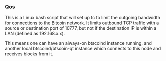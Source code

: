 ### Qos ###

This is a Linux bash script that will set up tc to limit the outgoing bandwidth for connections to the Bitcoin network. It limits outbound TCP traffic with a source or destination port of 10777, but not if the destination IP is within a LAN (defined as 192.168.x.x).

This means one can have an always-on btscoind instance running, and another local btscoind/btscoin-qt instance which connects to this node and receives blocks from it.
